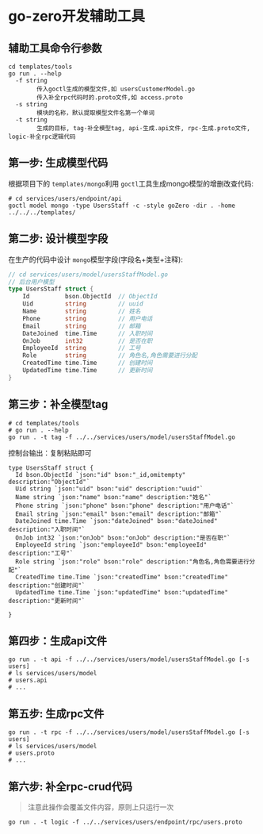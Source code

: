# go-zero开发辅助工具

## 辅助工具命令行参数

```shell
cd templates/tools
go run . --help
  -f string
        传入goctl生成的模型文件,如 usersCustomerModel.go
        传入补全rpc代码时的.proto文件,如 access.proto
  -s string
        模块的名称，默认提取模型文件名第一个单词
  -t string
        生成的目标, tag-补全模型tag, api-生成.api文件, rpc-生成.proto文件, logic-补全rpc逻辑代码
```

## 第一步: 生成模型代码

根据项目下的 `templates/mongo`利用 `goctl`工具生成mongo模型的增删改查代码:

```shell
# cd services/users/endpoint/api
goctl model mongo -type UsersStaff -c -style goZero -dir . -home ../../../templates/
```

## 第二步: 设计模型字段

在生产的代码中设计 `mongo`模型字段(字段名+类型+注释):

```go
// cd services/users/model/usersStaffModel.go
// 后台用户模型
type UsersStaff struct {
	Id          bson.ObjectId  // ObjectId
	Uid         string         // uuid
	Name        string         // 姓名
	Phone       string         // 用户电话
	Email       string         // 邮箱
	DateJoined  time.Time      // 入职时间
	OnJob       int32          // 是否在职
	EmployeeId  string         // 工号
	Role        string         // 角色名,角色需要进行分配
	CreatedTime time.Time      // 创建时间
	UpdatedTime time.Time      // 更新时间
}
```

## 第三步：补全模型tag

```shell
# cd templates/tools
# go run . --help
go run . -t tag -f ../../services/users/model/usersStaffModel.go 
```

控制台输出：复制粘贴即可

```shell
type UsersStaff struct {
  Id bson.ObjectId `json:"id" bson:"_id,omitempty" description:"ObjectId"`
  Uid string `json:"uid" bson:"uid" description:"uuid"`
  Name string `json:"name" bson:"name" description:"姓名"`
  Phone string `json:"phone" bson:"phone" description:"用户电话"`
  Email string `json:"email" bson:"email" description:"邮箱"`
  DateJoined time.Time `json:"dateJoined" bson:"dateJoined" description:"入职时间"`
  OnJob int32 `json:"onJob" bson:"onJob" description:"是否在职"`
  EmployeeId string `json:"employeeId" bson:"employeeId" description:"工号"`
  Role string `json:"role" bson:"role" description:"角色名,角色需要进行分配"`
  CreatedTime time.Time `json:"createdTime" bson:"createdTime" description:"创建时间"`
  UpdatedTime time.Time `json:"updatedTime" bson:"updatedTime" description:"更新时间"`

}
```

## 第四步：生成api文件

```shell
go run . -t api -f ../../services/users/model/usersStaffModel.go [-s users]
# ls services/users/model
# users.api
# ...
```

## 第五步: 生成rpc文件

```shell
go run . -t rpc -f ../../services/users/model/usersStaffModel.go [-s users]
# ls services/users/model
# users.proto
# ...
```

## 第六步: 补全rpc-crud代码

> 注意此操作会覆盖文件内容，原则上只运行一次

```
go run . -t logic -f ../../services/users/endpoint/rpc/users.proto
```
